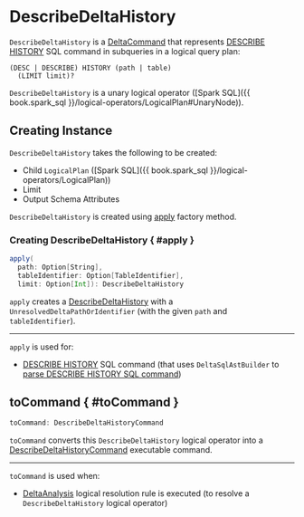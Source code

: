 # DescribeDeltaHistory

`DescribeDeltaHistory` is a [DeltaCommand](../DeltaCommand.md) that represents [DESCRIBE HISTORY](../../sql/index.md#DESCRIBE-HISTORY) SQL command in subqueries in a logical query plan:

```antlr
(DESC | DESCRIBE) HISTORY (path | table)
  (LIMIT limit)?
```

`DescribeDeltaHistory` is a unary logical operator ([Spark SQL]({{ book.spark_sql }}/logical-operators/LogicalPlan#UnaryNode)).

## Creating Instance

`DescribeDeltaHistory` takes the following to be created:

* <span id="child"> Child `LogicalPlan` ([Spark SQL]({{ book.spark_sql }}/logical-operators/LogicalPlan))
* <span id="limit"> Limit
* <span id="output"> Output Schema Attributes

`DescribeDeltaHistory` is created using [apply](#apply) factory method.

### Creating DescribeDeltaHistory { #apply }

```scala
apply(
  path: Option[String],
  tableIdentifier: Option[TableIdentifier],
  limit: Option[Int]): DescribeDeltaHistory
```

`apply` creates a [DescribeDeltaHistory](DescribeDeltaHistory.md) with a `UnresolvedDeltaPathOrIdentifier` (with the given `path` and `tableIdentifier`).

---

`apply` is used for:

* [DESCRIBE HISTORY](../../sql/index.md#DESCRIBE-HISTORY) SQL command (that uses `DeltaSqlAstBuilder` to [parse DESCRIBE HISTORY SQL command](../../sql/DeltaSqlAstBuilder.md#visitDescribeDeltaHistory))

## toCommand { #toCommand }

```scala
toCommand: DescribeDeltaHistoryCommand
```

`toCommand` converts this `DescribeDeltaHistory` logical operator into a [DescribeDeltaHistoryCommand](DescribeDeltaHistoryCommand.md) executable command.

---

`toCommand` is used when:

* [DeltaAnalysis](../../DeltaAnalysis.md) logical resolution rule is executed (to resolve a `DescribeDeltaHistory` logical operator)
